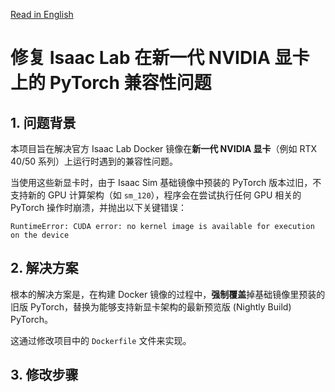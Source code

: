 [Read in English](README.md)

# 修复 Isaac Lab 在新一代 NVIDIA 显卡上的 PyTorch 兼容性问题

## 1. 问题背景

本项目旨在解决官方 Isaac Lab Docker 镜像在**新一代 NVIDIA 显卡**（例如 RTX 40/50 系列）上运行时遇到的兼容性问题。

当使用这些新显卡时，由于 Isaac Sim 基础镜像中预装的 PyTorch 版本过旧，不支持新的 GPU 计算架构（如 `sm_120`），程序会在尝试执行任何 GPU 相关的 PyTorch 操作时崩溃，并抛出以下关键错误：

```
RuntimeError: CUDA error: no kernel image is available for execution on the device
```

## 2. 解决方案

根本的解决方案是，在构建 Docker 镜像的过程中，**强制覆盖**掉基础镜像里预装的旧版 PyTorch，替换为能够支持新显卡架构的最新预览版 (Nightly Build) PyTorch。

这通过修改项目中的 `Dockerfile` 文件来实现。

## 3. 修改步骤

####
